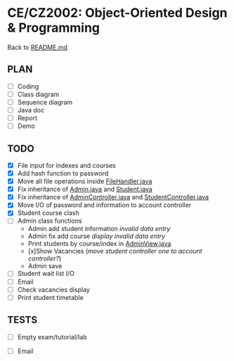 # CE/CZ2002: Object-Oriented Design & Programming
  
Back to [README.md](README.md)

## PLAN
- [ ] Coding
- [ ] Class diagram
- [ ] Sequence diagram
- [ ] Java doc
- [ ] Report
- [ ] Demo

## TODO
- [x] File input for indexes and courses
- [x] Add hash function to password
- [x] Move all file operations inside [FileHandler.java](source/FileHandler.java)
- [x] Fix inheritance of [Admin.java](source/Admin.java) and [Student.java](source/Student.java)
- [x] Fix inheritance of [AdminController.java](source/AdminController.java) and 
[StudentController.java](source/StudentController.java)
- [x] Move I/O of password and information to account controller
- [x] Student course clash
- [ ] Admin class functions
  - Admin add student information _invalid data entry_
  - Admin fix add course _display_ _invalid data entry_
  - Print students by course/index in [AdminView.java](source/AdminView.java)
  - [x]Show Vacancies (_move student controller one to account controller?_)
  - Admin save
- [ ] Student wait list I/O
- [ ] Email
- [ ] Check vacancies display
- [ ] Print student timetable

## TESTS
- [ ] Empty exam/tutorial/lab
- [ ] Email
  

